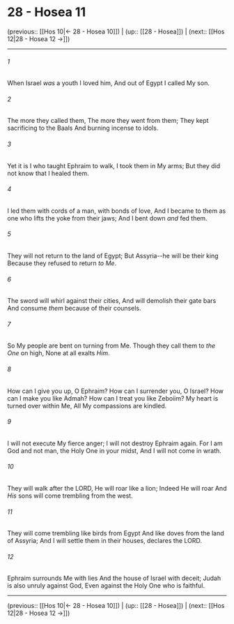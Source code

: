 # 28 - Hosea 11

(previous:: [[Hos 10|← 28 - Hosea 10]]) | (up:: [[28 - Hosea]]) | (next:: [[Hos 12|28 - Hosea 12 →]])

***


###### 1 
When Israel _was_ a youth I loved him, And out of Egypt I called My son. 

###### 2 
The more they called them, The more they went from them; They kept sacrificing to the Baals And burning incense to idols. 

###### 3 
Yet it is I who taught Ephraim to walk, I took them in My arms; But they did not know that I healed them. 

###### 4 
I led them with cords of a man, with bonds of love, And I became to them as one who lifts the yoke from their jaws; And I bent down _and_ fed them. 

###### 5 
They will not return to the land of Egypt; But Assyria--he will be their king Because they refused to return _to Me_. 

###### 6 
The sword will whirl against their cities, And will demolish their gate bars And consume _them_ because of their counsels. 

###### 7 
So My people are bent on turning from Me. Though they call them to _the One_ on high, None at all exalts _Him_. 

###### 8 
How can I give you up, O Ephraim? How can I surrender you, O Israel? How can I make you like Admah? How can I treat you like Zeboiim? My heart is turned over within Me, All My compassions are kindled. 

###### 9 
I will not execute My fierce anger; I will not destroy Ephraim again. For I am God and not man, the Holy One in your midst, And I will not come in wrath. 

###### 10 
They will walk after the LORD, He will roar like a lion; Indeed He will roar And _His_ sons will come trembling from the west. 

###### 11 
They will come trembling like birds from Egypt And like doves from the land of Assyria; And I will settle them in their houses, declares the LORD. 

###### 12 
Ephraim surrounds Me with lies And the house of Israel with deceit; Judah is also unruly against God, Even against the Holy One who is faithful.

***

(previous:: [[Hos 10|← 28 - Hosea 10]]) | (up:: [[28 - Hosea]]) | (next:: [[Hos 12|28 - Hosea 12 →]])
